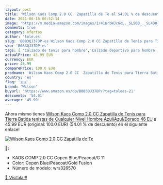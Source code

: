 ```yaml
---
layout: post
title: 'Wilson Kaos Comp 2.0 CC  Zapatilla de Te al 54.01 % de descuento'
date: 2021-06-16 06:52:14
image: 'https://m.media-amazon.com/images/I/41KrbWJc6oL._SL500_._SL400_.jpg'
comments: true
category: ofertas
author: 'tole.es'
slug: 'B083QJ37DP-es Wilson Kaos Comp 2.0 CC Zapatilla de Tenis para Tierra...'
sku: 'B083QJ37DP-es'
tags: [ 'Calzado de tenis para hombre','Calzado deportivo para hombre','Zapatillas y calzado deportivo para hombre','Zapatos','Zapatos para hombre','Zapatos y complementos','wilson','zapatilla', ]
actualPrice: 45.99 EUR
currency: EUR
price: 45.99
comparePrice: 100.0 EUR
prodname: 'Wilson Kaos Comp 2.0 CC  Zapatilla de Tenis para Tierra Batida  tenistas de Cualquier Nivel Hombre  Azul/Azul/Dorado  46 EU'
country: 'es'
flag: '🇪🇸'
brand: 'Wilson'
buyurl: 'https://www.amazon.es/dp/B083QJ37DP/?tag=tolees-21'
descuento: '54.01'
average: '45.99'
---
```


Ahora mismo tienes [Wilson Kaos Comp 2.0 CC  Zapatilla de Tenis para Tierra Batida  tenistas de Cualquier Nivel Hombre  Azul/Azul/Dorado  46 EU](https://www.amazon.es/dp/B083QJ37DP/?tag=tolees-21) a 45.99 EUR (original: 100.0 EUR) (54.01 %  de descuento) en el siguiente enlace!

[![Wilson Kaos Comp 2.0 CC  Zapatilla de Te](https://m.media-amazon.com/images/I/41KrbWJc6oL._SL500_._SL400_.jpg)](https://www.amazon.es/dp/B083QJ37DP/?tag=tolees-21)

🔎:

- KAOS COMP 2.0 CC Copen Blue/Peacoat/G 11
- Color: Copen Blue/Peacoat/Gold Fusion
- Número de modelo: wrs326570

[🛒 Visítala!!!](https://www.amazon.es/dp/B083QJ37DP/?tag=tolees-21)
